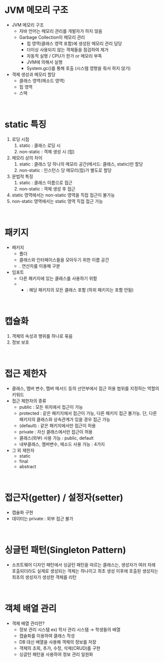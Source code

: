 # JVM 메모리 구조

- JVM 메모리 구조
    - 자바 언어는 메모리 관리를 개발자가 하지 않음
    - Garbage Collection이 메모리 관리
        - 힙 영역(클래스 영역 포함)에 생성된 메모리 관리 담당
        - 더이상 사용되지 않는 객체들을 점검하여 제거
        - 자동적 실행 / CPU가 한가 or 메모리 부족
        - JVM에 의해서 실행
        - System.gc()를 통해 호출 (시스템 영향을 줘서 하지 않기)
- 객체 생성과 메모리 할당
    - 클래스 영역(메소드 영역)
    - 힙 영역
    - 스택

<br>

# static 특징

1. 로딩 시점
    1. static : 클래스 로딩 시
    2. non-static : 객체 생성 시 (힙)
2. 메모리 상의 차이
    1. static : 클래스 당 하나의 메모리 공간(메서드: 클래스, static)만 할당
    2. non-static : 인스턴스 당 메모리(힙)가 별도로 할당
3. 문법적 특징
    1. static : 클래스 이름으로 접근
    2. non-static : 객체 생성 후 접근
4. static 영역에서는 non-static 영역을 직접 접근이 불가능
5. non-static 영역에서는 static 영역 직접 접근 가능

<br>

# 패키지

- 패키지
    - 폴더
    - 클래스와 인터페이스들을 모아두기 위한 이름 공간
    - . 연산자를 이용해 구분
- 임포트
    - 다른 패키지에 있는 클래스를 사용하기 위함
    - * : 해당 패키지의 모든 클래스 포함 (하위 패키지는 포함 안됨)
    

<br>

# 캡슐화

1. 객체의 속성과 행위를 하나로 묶음
2. 정보 보호

<br>

# 접근 제한자

- 클래스, 멤버 변수, 멤버 메서드 등의 선언부에서 접근 허용 범위를 지정하는 역할의 키워드
- 접근 제한자의 종류
    - public : 모든 위치에서 접근이 가능
    - protected : 같은 패키지에서 접근이 가능, 다른 패키지 접근 불가능. 단, 다른 패키지의 클래스와 상속관계가 있을 경우 접근 가능
    - (default) : 같은 패키지에서만 접근이 허용
    - private : 자신 클래스에서만 접근이 허용
    - 클래스(외부) 사용 가능 : public, default
    - 내부클래스, 멤버변수, 메소드 사용 가능 : 4가지
- 그 외 제한자
    - static
    - final
    - abstract

<br>

# 접근자(getter) / 설정자(setter)

- 캡슐화 구현
- 데이터는 private : 외부 접근 불가

<br>

# 싱글턴 패턴(Singleton Pattern)

- 소프트웨어 디자인 패턴에서 싱글턴 패턴을 따르는 클래스는, 생성자가 여러 차례 호출되더라도 실제로 생성되는 객체는 하나이고 최초 생성 이후에 호출된 생성자는 최초의 생성자가 생성한 객체를 리턴

<br>

# 객체 배열 관리

- 객체 배열 관리란?
    - 정보 관리 시스템 ex) 학사 관리 시스템 → 학생들의 배열
    - 캡슐화를 이용하여 클래스 작성
    - DB 대신 배열을 사용해 객체의 정보를 저장
    - 객체의 조회, 추가, 수정, 삭제(CRUD)를 구현
    - 싱글턴 패턴을 사용하여 정보 관리 일원화